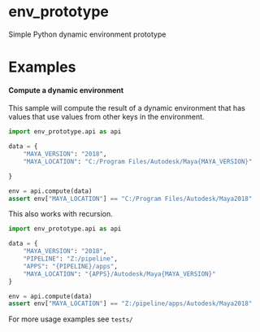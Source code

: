 # env_prototype
Simple Python dynamic environment prototype

# Examples

#### Compute a dynamic environment

This sample will compute the result of a dynamic environment that
has values that use values from other keys in the environment.

```python
import env_prototype.api as api

data = {
    "MAYA_VERSION": "2018",
    "MAYA_LOCATION": "C:/Program Files/Autodesk/Maya{MAYA_VERSION}"

}

env = api.compute(data)
assert env["MAYA_LOCATION"] == "C:/Program Files/Autodesk/Maya2018"
```

This also works with recursion.

```python
import env_prototype.api as api

data = {
    "MAYA_VERSION": "2018",
    "PIPELINE": "Z:/pipeline",
    "APPS": "{PIPELINE}/apps",
    "MAYA_LOCATION": "{APPS}/Autodesk/Maya{MAYA_VERSION}"
}

env = api.compute(data)
assert env["MAYA_LOCATION"] == "Z:/pipeline/apps/Autodesk/Maya2018"
```

For more usage examples see `tests/`
